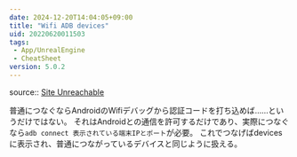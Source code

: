 ```yaml
---
date: 2024-12-20T14:04:05+09:00
title: "Wifi ADB devices"
uid: 20220620011503
tags:
 - App/UnrealEngine
 - CheatSheet
version: 5.0.2
---
```


source:: [Site Unreachable](https://www.servernote.net/article.cgi?id=android-wireless-debug-list-devices)

普通につなぐならAndroidのWifiデバッグから認証コードを打ち込めば……というだけではない。
それはAndroidとの通信を許可するだけであり、実際につなぐなら`adb connect 表示されている端末IPとポート`が必要。
これでつなげばdevicesに表示され、普通につながっているデバイスと同じように扱える。
